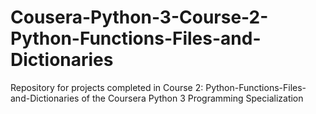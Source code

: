 # Cousera-Python-3-Course-2-Python-Functions-Files-and-Dictionaries
Repository for projects completed in Course 2: Python-Functions-Files-and-Dictionaries of the Coursera Python 3 Programming Specialization

